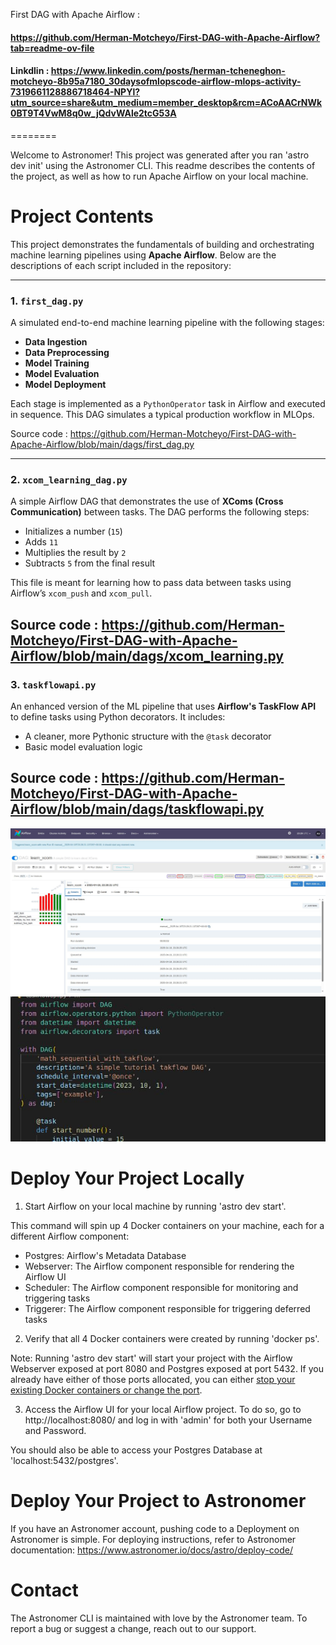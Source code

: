First DAG with Apache Airflow : 
#### https://github.com/Herman-Motcheyo/First-DAG-with-Apache-Airflow?tab=readme-ov-file

#### Linkdlin : https://www.linkedin.com/posts/herman-tcheneghon-motcheyo-8b95a7180_30daysofmlopscode-airflow-mlops-activity-7319661128886718464-NPYl?utm_source=share&utm_medium=member_desktop&rcm=ACoAACrNWk0BT9T4VwM8q0w_jQdvWAle2tcG53A
========

Welcome to Astronomer! This project was generated after you ran 'astro dev init' using the Astronomer CLI. This readme describes the contents of the project, as well as how to run Apache Airflow on your local machine.

Project Contents
================

This project demonstrates the fundamentals of building and orchestrating machine learning pipelines using **Apache Airflow**. Below are the descriptions of each script included in the repository:

---

### 1. `first_dag.py`  
A simulated end-to-end machine learning pipeline with the following stages:
- **Data Ingestion**
- **Data Preprocessing**
- **Model Training**
- **Model Evaluation**
- **Model Deployment**

Each stage is implemented as a `PythonOperator` task in Airflow and executed in sequence. This DAG simulates a typical production workflow in MLOps.

Source code : https://github.com/Herman-Motcheyo/First-DAG-with-Apache-Airflow/blob/main/dags/first_dag.py

---

### 2. `xcom_learning_dag.py`  
A simple Airflow DAG that demonstrates the use of **XComs (Cross Communication)** between tasks. The DAG performs the following steps:
- Initializes a number (`15`)
- Adds `11`
- Multiplies the result by `2`
- Subtracts `5` from the final result

This file is meant for learning how to pass data between tasks using Airflow’s `xcom_push` and `xcom_pull`.


Source code : https://github.com/Herman-Motcheyo/First-DAG-with-Apache-Airflow/blob/main/dags/xcom_learning.py
---

### 3. `taskflowapi.py`  
An enhanced version of the ML pipeline that uses **Airflow's TaskFlow API** to define tasks using Python decorators. It includes:
- A cleaner, more Pythonic structure with the `@task` decorator
- Basic model evaluation logic


Source code : https://github.com/Herman-Motcheyo/First-DAG-with-Apache-Airflow/blob/main/dags/taskflowapi.py
---

![alt text](<img/image copy.png>)
![alt text](img/image.png)

Deploy Your Project Locally
===========================

1. Start Airflow on your local machine by running 'astro dev start'.

This command will spin up 4 Docker containers on your machine, each for a different Airflow component:

- Postgres: Airflow's Metadata Database
- Webserver: The Airflow component responsible for rendering the Airflow UI
- Scheduler: The Airflow component responsible for monitoring and triggering tasks
- Triggerer: The Airflow component responsible for triggering deferred tasks

2. Verify that all 4 Docker containers were created by running 'docker ps'.

Note: Running 'astro dev start' will start your project with the Airflow Webserver exposed at port 8080 and Postgres exposed at port 5432. If you already have either of those ports allocated, you can either [stop your existing Docker containers or change the port](https://www.astronomer.io/docs/astro/cli/troubleshoot-locally#ports-are-not-available-for-my-local-airflow-webserver).

3. Access the Airflow UI for your local Airflow project. To do so, go to http://localhost:8080/ and log in with 'admin' for both your Username and Password.

You should also be able to access your Postgres Database at 'localhost:5432/postgres'.

Deploy Your Project to Astronomer
=================================

If you have an Astronomer account, pushing code to a Deployment on Astronomer is simple. For deploying instructions, refer to Astronomer documentation: https://www.astronomer.io/docs/astro/deploy-code/

Contact
=======

The Astronomer CLI is maintained with love by the Astronomer team. To report a bug or suggest a change, reach out to our support.

